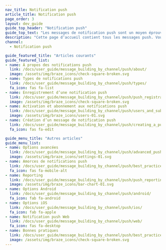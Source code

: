 ```yaml
---
nav_title: Notification push
article_title: Notification push
page_order: 3
layout: dev_guide
guide_top_header: "Notification push"
guide_top_text: "Les messages de notification push sont un moyen éprouvé d’atteindre vos clients via mobile ou Web. Ils sont utiles pour amener un utilisateur à un endroit spécifique, mais vous devez les utiliser judicieusement. Lisez l’un des articles suivants ou consultez notre [Cours d’apprentissage Braze sur les notifications push](https://learning.braze.com/messaging-channels-push) pour savoir à qui vous pouvez envoyer une notification push, comment l’envoyer et quelles capacités de notification push avancées offre Braze."
description: "Cette page d’accueil contient tous les messages push. Vous trouverez ici des articles sur les types de notification push, l’inscription aux notifications push, l’activation des notifications push, les amorces de notification push, le reporting des notifications push, etc."
channel:
  - Notification push

guide_featured_title: "Articles courants"
guide_featured_list:
- name: À propos des notifications push
  link: /docs/user_guide/message_building_by_channel/push/about/
  image: /assets/img/braze_icons/check-square-broken.svg
- name: Types de notifications push
  link: /docs/user_guide/message_building_by_channel/push/types/
  fa_icon: fas fa-list
- name: Enregistrement d’une notification push
  link: /docs/user_guide/message_building_by_channel/push/push_registration/
  image: /assets/img/braze_icons/check-square-broken.svg
- name: Activation et abonnement aux notifications push
  link: /docs/user_guide/message_building_by_channel/push/users_and_subscriptions/
  image: /assets/img/braze_icons/users-01.svg
- name: Création d’un message de notification push
  link: /docs/user_guide/message_building_by_channel/push/creating_a_push_message/
  fa_icon: fas fa-edit

guide_menu_title: "Autres articles"
guide_menu_list:
- name: Options avancées
  link: /docs/user_guide/message_building_by_channel/push/advanced_push_options/
  image: /assets/img/braze_icons/settings-01.svg
- name: Amorces de notifications push
  link: /docs/user_guide/message_building_by_channel/push/best_practices/push_primer_messages/
  fa_icon: fas fa-mobile-alt
- name: Reporting
  link: /docs/user_guide/message_building_by_channel/push/push_reporting/
  image: /assets/img/braze_icons/bar-chart-01.svg
- name: Options Android
  link: /docs/user_guide/message_building_by_channel/push/android/
  fa_icon: fab fa-android
- name: Options iOS
  link: /docs/user_guide/message_building_by_channel/push/ios/
  fa_icon: fab fa-apple
- name: Notification push Web
  link: /docs/user_guide/message_building_by_channel/push/web/
  fa_icon: fas fa-desktop
- name: Bonnes pratiques
  link: /docs/user_guide/message_building_by_channel/push/best_practices/
  image: /assets/img/braze_icons/check-square-broken.svg
---
```

<br><br>
